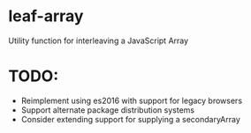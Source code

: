# leaf-array
Utility function for interleaving a JavaScript Array

# TODO:
* Reimplement using es2016 with support for legacy browsers
* Support alternate package distribution systems
* Consider extending support for supplying a secondaryArray

